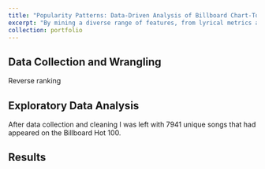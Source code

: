 ```yaml
---
title: "Popularity Patterns: Data-Driven Analysis of Billboard Chart-Toppers"
excerpt: "By mining a diverse range of features, from lyrical metrics and musical elements to song genre, I sought to use a machine learning approach to find patterns and trends in popular music.<br/><img src='/images/500x300.png'>"
collection: portfolio
---
```


## Data Collection and Wrangling

Reverse ranking

## Exploratory Data Analysis

After data collection and cleaning I was left with 7941 unique songs that had appeared on the Billboard Hot 100. 

## Results


